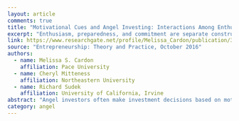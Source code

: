 ```yaml
---
layout: article
comments: true
title: "Motivational Cues and Angel Investing: Interactions Among Enthusiasm, Preparedness, and Commitment"
excerpt: "Enthusiasm, preparedness, and commitment are separate constructs in angels' evaluation of pitches; perceived preparedness improves angels' response."
link: https://www.researchgate.net/profile/Melissa_Cardon/publication/305619822_Motivational_Cues_and_Angel_Investing_Interactions_Among_Enthusiasm_Preparedness_and_Commitment/links/5795f96008ae33e89fad7027.pdf
source: "Entrepreneurship: Theory and Practice, October 2016"
authors:
  - name: Melissa S. Cardon
    affiliation: Pace University
  - name: Cheryl Mitteness
    affiliation: Northeastern University
  - name: Richard Sudek
    affiliation: University of California, Irvine
abstract: "Angel investors often make investment decisions based on motivational cues communicated during pitches – including enthusiasm, preparedness, and commitment – to evaluate potentially important qualities of entrepreneurs. We tested the independent and interaction effects of these cues by having 72 angels complete 1,995 evaluations of 133 live pitches. We found a positive effect of preparedness on angel evaluations, an effect enhanced by one form of commitment. The relationship between enthusiasm and evaluations of funding potential varies depending on the type of commitment considered. Our findings suggest that enthusiasm, preparedness, and commitment should be treated as conceptually and empirically distinct."
category: angel
---
```

